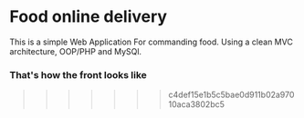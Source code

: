 
# Food online delivery
This is a simple Web Application For commanding food. Using a clean MVC architecture, OOP/PHP and MySQl.

### That's how the front looks like
>>>>>>> c4def15e1b5c5bae0d911b02a97010aca3802bc5
